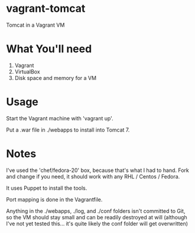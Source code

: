 vagrant-tomcat
===============

Tomcat in a Vagrant VM

What You'll need
================

1. Vagrant
2. VirtualBox
3. Disk space and memory for a VM

Usage
=====

Start the Vagrant machine with 'vagrant up'.

Put a .war file in ./webapps to install into Tomcat 7.

Notes
=====

I've used the 'chef/fedora-20' box, because that's what I had to hand. Fork and change if you need, it should work with any RHL / Centos / Fedora.

It uses Puppet to install the tools.

Port mapping is done in the Vagrantfile.

Anything in the ./webapps, ./log, and ./conf folders isn't committed to Git, so the VM should stay small and can be readily destroyed at will (although I've not yet tested this... it's quite likely the conf folder will get overwritten)


